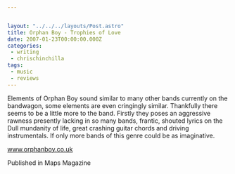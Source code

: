 ```yaml
---


layout: "../../../layouts/Post.astro"
title: Orphan Boy - Trophies of Love
date: 2007-01-23T00:00:00.000Z
categories:
 - writing
 - chrischinchilla
tags: 
 - music 
 - reviews
---
```


Elements of Orphan Boy sound similar to many other bands currently on the bandwagon, some elements are even cringingly similar. Thankfully there seems to be a little more to the band. Firstly they poses an aggressive rawness presently lacking in so many bands, frantic, shouted lyrics on the Dull mundanity of life, great crashing guitar chords and driving instrumentals. If only more bands of this genre could be as imaginative.

<a href="https://www.orphanboy.co.uk" target="_blank">www.orphanboy.co.uk</a>

Published in Maps Magazine

